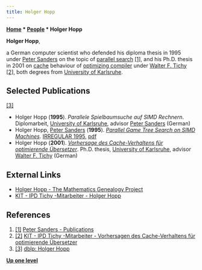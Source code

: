 ```yaml
---
title: Holger Hopp
---
```

**[Home](Home "Home") * [People](People "People") * Holger Hopp**

**Holger Hopp**,

a German computer scientist who defended his diploma thesis in 1995 under [Peter Sanders](Peter_Sanders "Peter Sanders") on the topic of [parallel search](Parallel_Search "Parallel Search")
<a id="cite-note-1" href="#cite-ref-1">[1]</a>, and his Ph.D. thesis in 2001 on [cache](Memory#Cache "Memory") behaviour of [optimizing compiler](https://en.wikipedia.org/wiki/Optimizing_compiler) under [Walter F. Tichy](Mathematician#WFTichy "Mathematician") <a id="cite-note-2" href="#cite-ref-2">[2]</a>, both degrees from [University of Karlsruhe](https://en.wikipedia.org/wiki/Karlsruhe_Institute_of_Technology).

## Selected Publications

<a id="cite-note-3" href="#cite-ref-3">[3]</a>

- Holger Hopp (**1995**). *Parallele Spielbaumsuche auf SIMD Rechnern*. Diplomarbeit, [University of Karlsruhe](https://en.wikipedia.org/wiki/Karlsruhe_Institute_of_Technology), advisor [Peter Sanders](Peter_Sanders "Peter Sanders") (German)
- Holger Hopp, [Peter Sanders](Peter_Sanders "Peter Sanders") (**1995**). *[Parallel Game Tree Search on SIMD Machines](https://link.springer.com/chapter/10.1007/3-540-60321-2_28)*. [IRREGULAR 1995](https://dblp.uni-trier.de/db/conf/irregular/irregular95.html), [pdf](http://algo2.iti.kit.edu/sanders/papers/gamet.pdf)
- Holger Hopp (**2001**). *[Vorhersage des Cache-Verhaltens für optimierende Übersetzer](https://publikationen.bibliothek.kit.edu/3522001)*. Ph.D. thesis, [University of Karlsruhe](https://en.wikipedia.org/wiki/Karlsruhe_Institute_of_Technology), advisor [Walter F. Tichy](Mathematician#WFTichy "Mathematician") (German)

## External Links

- [Holger Hopp - The Mathematics Genealogy Project](https://www.genealogy.math.ndsu.nodak.edu/id.php?id=219817)
- [KIT - IPD Tichy -Mitarbeiter - Holger Hopp](https://ps.ipd.kit.edu/176_513.php)

## References

1. <a id="cite-ref-1" href="#cite-note-1">[1]</a> [Peter Sanders - Publications](http://algo2.iti.kit.edu/sanders/papers/index.html)
1. <a id="cite-ref-2" href="#cite-note-2">[2]</a> [KIT - IPD Tichy -Mitarbeiter - Vorhersagen des Cache-Verhaltens für optimierende Übersetzer](https://ps.ipd.kit.edu/176_775.php)
1. <a id="cite-ref-3" href="#cite-note-3">[3]</a> [dblp: Holger Hopp](https://dblp.uni-trier.de/pers/hd/h/Hopp:Holger.html)

**[Up one level](People "People")**

